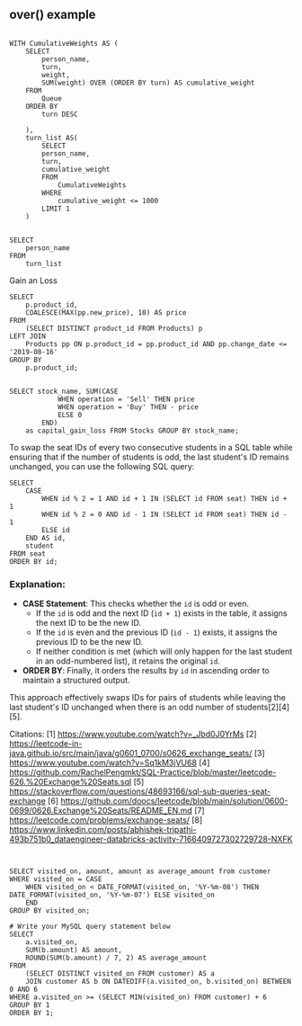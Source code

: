 ## over() example
```roomsql

WITH CumulativeWeights AS (
    SELECT 
        person_name,
        turn,
        weight,
        SUM(weight) OVER (ORDER BY turn) AS cumulative_weight 
    FROM 
        Queue
    ORDER BY 
        turn DESC 

    ),
    turn_list AS(
        SELECT 
        person_name,
        turn,
        cumulative_weight
        FROM 
            CumulativeWeights
        WHERE 
            cumulative_weight <= 1000 
        LIMIT 1
    )
    

SELECT 
    person_name
FROM 
    turn_list

```
Gain an Loss
```roomsql
SELECT 
    p.product_id,
    COALESCE(MAX(pp.new_price), 10) AS price
FROM 
    (SELECT DISTINCT product_id FROM Products) p
LEFT JOIN 
    Products pp ON p.product_id = pp.product_id AND pp.change_date <= '2019-08-16'
GROUP BY 
    p.product_id;
```


```roomsql

SELECT stock_name, SUM(CASE 
            WHEN operation = 'Sell' THEN price 
            WHEN operation = 'Buy' THEN - price 
            ELSE 0 
        END) 
    as capital_gain_loss FROM Stocks GROUP BY stock_name;

```


To swap the seat IDs of every two consecutive students in a SQL table while ensuring that if the number of students is odd, the last student's ID remains unchanged, you can use the following SQL query:

```roomsql
SELECT 
    CASE 
        WHEN id % 2 = 1 AND id + 1 IN (SELECT id FROM seat) THEN id + 1
        WHEN id % 2 = 0 AND id - 1 IN (SELECT id FROM seat) THEN id - 1
        ELSE id 
    END AS id,
    student
FROM seat
ORDER BY id;
```

### Explanation:
- **CASE Statement**: This checks whether the `id` is odd or even.
    - If the `id` is odd and the next ID (`id + 1`) exists in the table, it assigns the next ID to be the new ID.
    - If the `id` is even and the previous ID (`id - 1`) exists, it assigns the previous ID to be the new ID.
    - If neither condition is met (which will only happen for the last student in an odd-numbered list), it retains the original `id`.
- **ORDER BY**: Finally, it orders the results by `id` in ascending order to maintain a structured output.

This approach effectively swaps IDs for pairs of students while leaving the last student's ID unchanged when there is an odd number of students[2][4][5].

Citations:
[1] https://www.youtube.com/watch?v=_Jbd0J0YrMs
[2] https://leetcode-in-java.github.io/src/main/java/g0601_0700/s0626_exchange_seats/
[3] https://www.youtube.com/watch?v=Sq1kM3jVU68
[4] https://github.com/RachelPengmkt/SQL-Practice/blob/master/leetcode-626.%20Exchange%20Seats.sql
[5] https://stackoverflow.com/questions/48693166/sql-sub-queries-seat-exchange
[6] https://github.com/doocs/leetcode/blob/main/solution/0600-0699/0626.Exchange%20Seats/README_EN.md
[7] https://leetcode.com/problems/exchange-seats/
[8] https://www.linkedin.com/posts/abhishek-tripathi-493b751b0_dataengineer-databricks-activity-7166409727302729728-NXFK

```roomsql


SELECT visited_on, amount, amount as average_amount from customer 
WHERE visited_on = CASE 
    WHEN visited_on < DATE_FORMAT(visited_on, '%Y-%m-08') THEN DATE_FORMAT(visited_on, '%Y-%m-07') ELSE visited_on  
    END
GROUP BY visited_on; 
```

```roomsql
# Write your MySQL query statement below
SELECT
    a.visited_on,
    SUM(b.amount) AS amount,
    ROUND(SUM(b.amount) / 7, 2) AS average_amount
FROM
    (SELECT DISTINCT visited_on FROM customer) AS a
    JOIN customer AS b ON DATEDIFF(a.visited_on, b.visited_on) BETWEEN 0 AND 6
WHERE a.visited_on >= (SELECT MIN(visited_on) FROM customer) + 6
GROUP BY 1
ORDER BY 1;
```